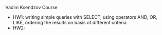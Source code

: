 Vadim Ksendzov Course
- HW1: writing simple queries with SELECT, using operators AND, OR, LIKE, ordering the results on basis of different criteria
- HW2:
